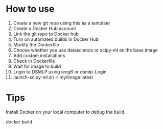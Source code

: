 # How to use

1. Create a new git repo using this as a template
2. Create a Docker Hub account
  1. Link the git repo to Docker hub
  2. Turn on automated builds in Docker Hub
2. Modify the Dockerfile
  1. Choose whether you use datascience or scipy-ml as the base image
  2. Add custom installations
3. Check in Dockerfile
3. Wait for image to build
4. Login to DSMLP using ieng6 or dsmlp-Login
5. launch-scipy-ml.sh -i my/image:latest

# Tips

Install Docker on your local computer to debug the build.

docker build .
